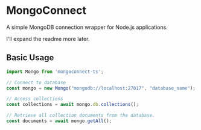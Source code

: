 # MongoConnect

A simple MongoDB connection wrapper for Node.js applications.

I'll expand the readme more later.

## Basic Usage

```javascript
import Mongo from 'mongoconnect-ts';

// Connect to database
const mongo = new Mongo("mongodb://localhost:27017", "database_name");

// Access collections
const collections = await mongo.db.collections();

// Retrieve all collection documents from the database.
const documents = await mongo.getAll();

```
